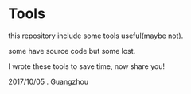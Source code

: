 # Tools
this repository include some tools useful(maybe not).

some have source code but some lost.

I wrote these tools to save time, now share you! 

2017/10/05 . Guangzhou
